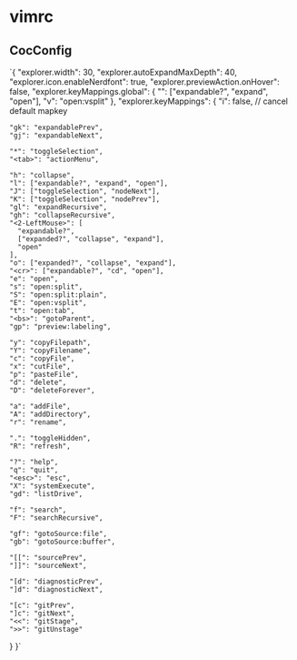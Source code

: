 # vimrc

## CocConfig
`{
  "explorer.width": 30,
  "explorer.autoExpandMaxDepth": 40,
  "explorer.icon.enableNerdfont": true,
  "explorer.previewAction.onHover": false,
  "explorer.keyMappings.global": {
    "<cr>": ["expandable?", "expand", "open"],
    "v": "open:vsplit"
  },
  "explorer.keyMappings": {
    "i": false, // cancel default mapkey
 
    "gk": "expandablePrev",
    "gj": "expandableNext",
 
    "*": "toggleSelection",
    "<tab>": "actionMenu",
 
    "h": "collapse",
    "l": ["expandable?", "expand", "open"],
    "J": ["toggleSelection", "nodeNext"],
    "K": ["toggleSelection", "nodePrev"],
    "gl": "expandRecursive",
    "gh": "collapseRecursive",
    "<2-LeftMouse>": [
      "expandable?",
      ["expanded?", "collapse", "expand"],
      "open"
    ],
    "o": ["expanded?", "collapse", "expand"],
    "<cr>": ["expandable?", "cd", "open"],
    "e": "open",
    "s": "open:split",
    "S": "open:split:plain",
    "E": "open:vsplit",
    "t": "open:tab",
    "<bs>": "gotoParent",
    "gp": "preview:labeling",
 
    "y": "copyFilepath",
    "Y": "copyFilename",
    "c": "copyFile",
    "x": "cutFile",
    "p": "pasteFile",
    "d": "delete",
    "D": "deleteForever",
 
    "a": "addFile",
    "A": "addDirectory",
    "r": "rename",
 
    ".": "toggleHidden",
    "R": "refresh",
 
    "?": "help",
    "q": "quit",
    "<esc>": "esc",
    "X": "systemExecute",
    "gd": "listDrive",
 
    "f": "search",
    "F": "searchRecursive",
 
    "gf": "gotoSource:file",
    "gb": "gotoSource:buffer",
 
    "[[": "sourcePrev",
    "]]": "sourceNext",
 
    "[d": "diagnosticPrev",
    "]d": "diagnosticNext",
 
    "[c": "gitPrev",
    "]c": "gitNext",
    "<<": "gitStage",
    ">>": "gitUnstage"
  }
}`
